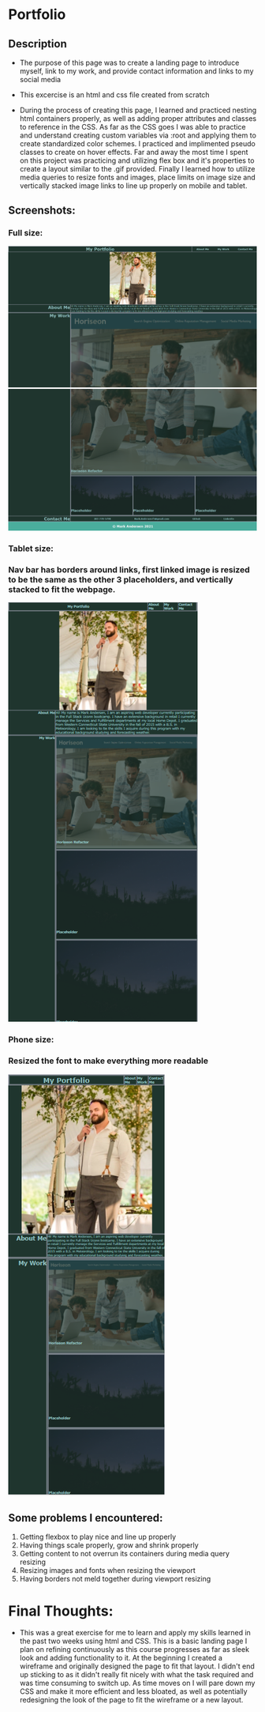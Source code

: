 # Portfolio

## Description

- The purpose of this page was to create a landing page to introduce myself, link to my work, and provide contact information and links to my social media

- This excercise is an html and css file created from scratch

- During the process of creating this page, I learned and practiced nesting html containers properly, as well as adding proper attributes and classes to reference in the CSS.
As far as the CSS goes I was able to practice and understand creating custom variables via :root and applying them to create standardized color schemes. I practiced and implimented pseudo classes to create on hover effects. Far and away the most time I spent on this project was practicing and utilizing flex box and it's properties to create a layout similar to the .gif provided. Finally I learned how to utilize media queries to resize fonts and images, place limits on image size and vertically stacked image links to line up properly on mobile and tablet.

## Screenshots:
### Full size:
![Portfolio](./assets/images/portss1.png)
![Portfolio](./assets/images/portss2.png)

### Tablet size:
### Nav bar has borders around links, first linked image is resized to be the same as the other 3 placeholders, and vertically stacked to fit the webpage.
![Portfolio](./assets/images/porttabletss1.png)


### Phone size:
### Resized the font to make everything more readable
![Portfolio](./assets/images/portphoness1.png)


## Some problems I encountered:
1. Getting flexbox to play nice and line up properly
2. Having things scale properly, grow and shrink properly
3. Getting content to not overrun its containers during media query resizing
4. Resizing images and fonts when resizing the viewport
5. Having borders not meld together during viewport resizing

# Final Thoughts:
- This was a great exercise for me to learn and apply my skills learned in the past two weeks using html and CSS. This is a basic landing page I plan on refining continuously as this
course progresses as far as sleek look and adding functionality to it. At the beginning I created a wireframe and originally designed the page to fit that layout. I didn't end up sticking to as it didn't really fit nicely with what the task required and was time consuming to switch up. As time moves on I will pare down my CSS and make it more efficient and less bloated, as well as potentially redesigning the look of the page to fit the wireframe or a new layout. 
